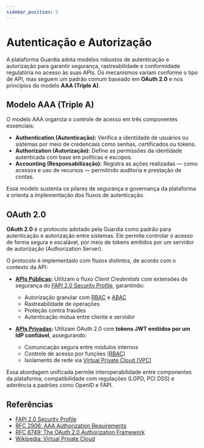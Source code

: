 ```yaml
---
sidebar_position: 5
---
```


# Autenticação e Autorização

A plataforma Guardia adota modelos robustos de autenticação e autorização para garantir segurança, rastreabilidade e conformidade regulatória no acesso às suas APIs. Os mecanismos variam conforme o tipo de API, mas seguem um padrão comum baseado em **OAuth 2.0** e nos princípios do modelo **AAA (Triple A)**.

## Modelo AAA (Triple A)

O modelo AAA organiza o controle de acesso em três componentes essenciais:

- **Authentication (Autenticação):** Verifica a identidade de usuários ou sistemas por meio de credenciais como senhas, certificados ou tokens.
- **Authorization (Autorização):** Define as permissões da identidade autenticada com base em políticas e escopos.
- **Accounting (Responsabilização):** Registra as ações realizadas — como acessos e uso de recursos — permitindo auditoria e prestação de contas.

Esse modelo sustenta os pilares de segurança e governança da plataforma e orienta a implementação dos fluxos de autenticação.

## OAuth 2.0

**OAuth 2.0** é o protocolo adotado pela Guardia como padrão para autenticação e autorização entre sistemas. Ele permite controlar o acesso de forma segura e escalável, por meio de tokens emitidos por um servidor de autorização (Authorization Server).

O protocolo é implementado com fluxos distintos, de acordo com o contexto da API:

- **[APIs Públicas](../glossary#api-pública-ou-api-externa):** Utilizam o fluxo *Client Credentials* com extensões de segurança do [FAPI 2.0 Security Profile](https://openid.net/specs/fapi-2_0-security-02.html), garantindo:
  - Autorização granular com [RBAC](./rbac.md) e [ABAC](./abac.md)
  - Rastreabilidade de operações
  - Proteção contra fraudes
  - Autenticação mútua entre cliente e servidor

- **[APIs Privadas](../glossary#api-privada-ou-api-interna):** Utilizam OAuth 2.0 com **tokens JWT emitidos por um IdP confiável**, assegurando:
  - Comunicação segura entre módulos internos
  - Controle de acesso por funções ([RBAC](./rbac.md))
  - Isolamento de rede via [Virtual Private Cloud (VPC)](https://en.wikipedia.org/wiki/Virtual_private_cloud)

Essa abordagem unificada permite interoperabilidade entre componentes da plataforma, compatibilidade com regulações (LGPD, PCI DSS) e aderência a padrões como OpenID e FAPI.

## Referências

- [FAPI 2.0 Security Profile](https://openid.net/specs/fapi-2_0-security-02.html)
- [RFC 2906: AAA Authorization Requirements](https://datatracker.ietf.org/doc/html/rfc2906)
- [RFC 6749: The OAuth 2.0 Authorization Framework](https://datatracker.ietf.org/doc/html/rfc6749)
- [Wikipedia: Virtual Private Cloud](https://en.wikipedia.org/wiki/Virtual_private_cloud)
